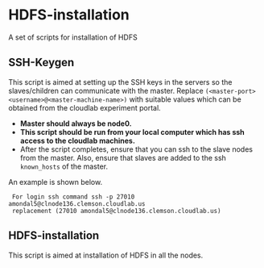 # HDFS-installation
A set of scripts for installation of HDFS

## SSH-Keygen
This script is aimed at setting up the SSH keys in the servers so the slaves/children can communicate with the master. Replace `(<master-port> <username>@<master-machine-name>)` with suitable values which can be obtained from the cloudlab experiment portal. 

- **Master should always be node0.**
- **This script should be run from your local computer which has ssh access to the cloudlab machines.**
- After the script completes, ensure that you can ssh to the slave nodes from the master. Also, ensure that slaves are added to the ssh `known_hosts` of the master.

An example is shown below.
```
 For login ssh command ssh -p 27010 amondal5@clnode136.clemson.cloudlab.us
 replacement (27010 amondal5@clnode136.clemson.cloudlab.us)
```

## HDFS-installation
This script is aimed at installation of HDFS in all the nodes. 
